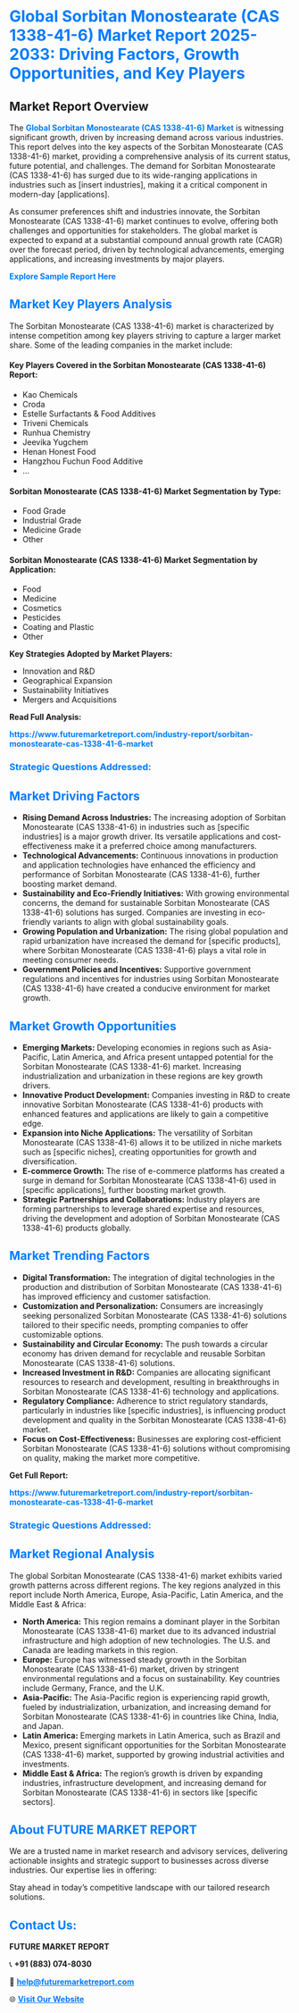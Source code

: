 <h1 style="color: #007BFF;">Global Sorbitan Monostearate (CAS 1338-41-6) Market Report 2025-2033: Driving Factors, Growth Opportunities, and Key Players</h1>

<section id="overview">
<h2>Market Report Overview</h2>
<p>The <a href="https://www.futuremarketreport.com/industry-report/sorbitan-monostearate-cas-1338-41-6-market" style="color: #007BFF; text-decoration: none;"><strong>Global Sorbitan Monostearate (CAS 1338-41-6) Market</strong></a> is witnessing significant growth, driven by increasing demand across various industries. This report delves into the key aspects of the Sorbitan Monostearate (CAS 1338-41-6) market, providing a comprehensive analysis of its current status, future potential, and challenges. The demand for Sorbitan Monostearate (CAS 1338-41-6) has surged due to its wide-ranging applications in industries such as [insert industries], making it a critical component in modern-day [applications].</p>
<p>As consumer preferences shift and industries innovate, the Sorbitan Monostearate (CAS 1338-41-6) market continues to evolve, offering both challenges and opportunities for stakeholders. The global market is expected to expand at a substantial compound annual growth rate (CAGR) over the forecast period, driven by technological advancements, emerging applications, and increasing investments by major players.</p>
</section>

<section id="overview">
<p><a href="https://www.futuremarketreport.com/request-sample/reportId=98038" style="color: #007BFF; text-decoration: none;"><strong>Explore Sample Report Here</strong></a></p>
</section>

<section id="key-players">
<h2 style="color: #007BFF;">Market Key Players Analysis</h2>
<p>The Sorbitan Monostearate (CAS 1338-41-6) market is characterized by intense competition among key players striving to capture a larger market share. Some of the leading companies in the market include:</p>
<h4>Key Players Covered in the Sorbitan Monostearate (CAS 1338-41-6) Report:</h4>
<ul><li>Kao Chemicals</li><li>Croda</li><li>Estelle Surfactants &amp; Food Additives</li><li>Triveni Chemicals</li><li>Runhua Chemistry</li><li>Jeevika Yugchem</li><li>Henan Honest Food</li><li>Hangzhou Fuchun Food Additive</li><li>...</li></ul>
<h4>Sorbitan Monostearate (CAS 1338-41-6) Market Segmentation by Type:</h4>
<ul><li>Food Grade</li><li>Industrial Grade</li><li>Medicine Grade</li><li>Other</li></ul>

<h4>Sorbitan Monostearate (CAS 1338-41-6) Market Segmentation by Application:</h4>
<ul><li>Food</li><li>Medicine</li><li>Cosmetics</li><li>Pesticides</li><li>Coating and Plastic</li><li>Other</li></ul>
<p><strong>Key Strategies Adopted by Market Players:</strong></p>
<ul>
<li>Innovation and R&D</li>
<li>Geographical Expansion</li>
<li>Sustainability Initiatives</li>
<li>Mergers and Acquisitions</li>
</ul>
</section>

<section>
<p><strong>Read Full Analysis: </strong></p><a href="https://www.futuremarketreport.com/industry-report/sorbitan-monostearate-cas-1338-41-6-market" style="color: #007BFF; text-decoration: none;"><strong>https://www.futuremarketreport.com/industry-report/sorbitan-monostearate-cas-1338-41-6-market</strong></a>
<h3 style="color: #007BFF;">Strategic Questions Addressed:</h3>
</section>

<section id="driving-factors">
<h2 style="color: #007BFF;">Market Driving Factors</h2>
<ul>
<li><strong>Rising Demand Across Industries:</strong> The increasing adoption of Sorbitan Monostearate (CAS 1338-41-6) in industries such as [specific industries] is a major growth driver. Its versatile applications and cost-effectiveness make it a preferred choice among manufacturers.</li>
<li><strong>Technological Advancements:</strong> Continuous innovations in production and application technologies have enhanced the efficiency and performance of Sorbitan Monostearate (CAS 1338-41-6), further boosting market demand.</li>
<li><strong>Sustainability and Eco-Friendly Initiatives:</strong> With growing environmental concerns, the demand for sustainable Sorbitan Monostearate (CAS 1338-41-6) solutions has surged. Companies are investing in eco-friendly variants to align with global sustainability goals.</li>
<li><strong>Growing Population and Urbanization:</strong> The rising global population and rapid urbanization have increased the demand for [specific products], where Sorbitan Monostearate (CAS 1338-41-6) plays a vital role in meeting consumer needs.</li>
<li><strong>Government Policies and Incentives:</strong> Supportive government regulations and incentives for industries using Sorbitan Monostearate (CAS 1338-41-6) have created a conducive environment for market growth.</li>
</ul>
</section>

<section id="growth-opportunities">
<h2 style="color: #007BFF;">Market Growth Opportunities</h2>
<ul>
<li><strong>Emerging Markets:</strong> Developing economies in regions such as Asia-Pacific, Latin America, and Africa present untapped potential for the Sorbitan Monostearate (CAS 1338-41-6) market. Increasing industrialization and urbanization in these regions are key growth drivers.</li>
<li><strong>Innovative Product Development:</strong> Companies investing in R&D to create innovative Sorbitan Monostearate (CAS 1338-41-6) products with enhanced features and applications are likely to gain a competitive edge.</li>
<li><strong>Expansion into Niche Applications:</strong> The versatility of Sorbitan Monostearate (CAS 1338-41-6) allows it to be utilized in niche markets such as [specific niches], creating opportunities for growth and diversification.</li>
<li><strong>E-commerce Growth:</strong> The rise of e-commerce platforms has created a surge in demand for Sorbitan Monostearate (CAS 1338-41-6) used in [specific applications], further boosting market growth.</li>
<li><strong>Strategic Partnerships and Collaborations:</strong> Industry players are forming partnerships to leverage shared expertise and resources, driving the development and adoption of Sorbitan Monostearate (CAS 1338-41-6) products globally.</li>
</ul>
</section>

<section id="trending-factors">
<h2 style="color: #007BFF;">Market Trending Factors</h2>
<ul>
<li><strong>Digital Transformation:</strong> The integration of digital technologies in the production and distribution of Sorbitan Monostearate (CAS 1338-41-6) has improved efficiency and customer satisfaction.</li>
<li><strong>Customization and Personalization:</strong> Consumers are increasingly seeking personalized Sorbitan Monostearate (CAS 1338-41-6) solutions tailored to their specific needs, prompting companies to offer customizable options.</li>
<li><strong>Sustainability and Circular Economy:</strong> The push towards a circular economy has driven demand for recyclable and reusable Sorbitan Monostearate (CAS 1338-41-6) solutions.</li>
<li><strong>Increased Investment in R&D:</strong> Companies are allocating significant resources to research and development, resulting in breakthroughs in Sorbitan Monostearate (CAS 1338-41-6) technology and applications.</li>
<li><strong>Regulatory Compliance:</strong> Adherence to strict regulatory standards, particularly in industries like [specific industries], is influencing product development and quality in the Sorbitan Monostearate (CAS 1338-41-6) market.</li>
<li><strong>Focus on Cost-Effectiveness:</strong> Businesses are exploring cost-efficient Sorbitan Monostearate (CAS 1338-41-6) solutions without compromising on quality, making the market more competitive.</li>
</ul>
</section>

<section>
<p><strong>Get Full Report: </strong></p><a href="https://www.futuremarketreport.com/industry-report/sorbitan-monostearate-cas-1338-41-6-market" style="color: #007BFF; text-decoration: none;"><strong>https://www.futuremarketreport.com/industry-report/sorbitan-monostearate-cas-1338-41-6-market</strong></a>
<h3 style="color: #007BFF;">Strategic Questions Addressed:</h3>
</section>


<section id="regional-analysis">
<h2 style="color: #007BFF;">Market Regional Analysis</h2>
<p>The global Sorbitan Monostearate (CAS 1338-41-6) market exhibits varied growth patterns across different regions. The key regions analyzed in this report include North America, Europe, Asia-Pacific, Latin America, and the Middle East & Africa:</p>
<ul>
<li><strong>North America:</strong> This region remains a dominant player in the Sorbitan Monostearate (CAS 1338-41-6) market due to its advanced industrial infrastructure and high adoption of new technologies. The U.S. and Canada are leading markets in this region.</li>
<li><strong>Europe:</strong> Europe has witnessed steady growth in the Sorbitan Monostearate (CAS 1338-41-6) market, driven by stringent environmental regulations and a focus on sustainability. Key countries include Germany, France, and the U.K.</li>
<li><strong>Asia-Pacific:</strong> The Asia-Pacific region is experiencing rapid growth, fueled by industrialization, urbanization, and increasing demand for Sorbitan Monostearate (CAS 1338-41-6) in countries like China, India, and Japan.</li>
<li><strong>Latin America:</strong> Emerging markets in Latin America, such as Brazil and Mexico, present significant opportunities for the Sorbitan Monostearate (CAS 1338-41-6) market, supported by growing industrial activities and investments.</li>
<li><strong>Middle East & Africa:</strong> The region’s growth is driven by expanding industries, infrastructure development, and increasing demand for Sorbitan Monostearate (CAS 1338-41-6) in sectors like [specific sectors].</li>
</ul>
</section>

<footer>
<h2 style="color: #007BFF;">About FUTURE MARKET REPORT</h2>
<p>We are a trusted name in market research and advisory services, delivering actionable insights and strategic support to businesses across diverse industries. Our expertise lies in offering:</p>

<p>Stay ahead in today’s competitive landscape with our tailored research solutions.</p>

<h2 style="color: #007BFF;">Contact Us:</h2>
<p><strong>FUTURE MARKET REPORT</strong></p>
<p>📞 <strong>+91 (883) 074-8030</strong></p>
<p>📧 <strong><a href="mailto:help@futuremarketreport.com" style="color: #007BFF;">help@futuremarketreport.com</a></strong></p>
<p>🌐 <strong><a href="https://www.futuremarketreport.com/" style="color: #007BFF;">Visit Our Website</a></strong></p>
</footer>